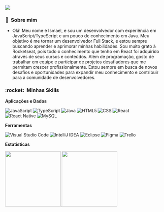 ![](https://komarev.com/ghpvc/?username=ismaelpedro87&color=006bed)

<h3> 👦 &nbsp;Sobre mim </h3>

 - Olá! Meu nome é Ismael, e sou um desenvolvedor com experiência em JavaScript/TypeScript e um pouco de conhecimento em Java. 
   Meu objetivo é me tornar um desenvolvedor Full Stack, e estou sempre buscando aprender e aprimorar minhas habilidades. 
   Sou muito grato à Rocketseat, pois todo o conhecimento que tenho em React foi adquirido através de seus cursos e conteúdos. 
   Além de programação, gosto de trabalhar em equipe e participar de projetos desafiadores que me permitam crescer profissionalmente. 
   Estou sempre em busca de novos desafios e oportunidades para expandir meu conhecimento e contribuir para a comunidade de desenvolvedores.
   
<h3> :rocket: &nbsp;Minhas Skills </h3>

**Aplicações e Dados**

![JavaScript](https://img.shields.io/badge/-JavaScript-333333?style=flat&logo=javascript)
![TypeScript](https://img.shields.io/badge/-TypeScript-333333?style=flat&logo=TypeScript)
![Java](https://img.shields.io/badge/-Java-333333?style=flat&logo=Java&logoColor=007396)
![HTML5](https://img.shields.io/badge/-HTML5-333333?style=flat&logo=HTML5)
![CSS](https://img.shields.io/badge/-CSS-333333?style=flat&logo=CSS3&logoColor=056ebf)
![React](https://img.shields.io/badge/-React-333333?style=flat&logo=react)
![React Native](https://img.shields.io/badge/-React%20Native-333333?style=flat&logo=react)
![MySQL](https://img.shields.io/badge/-MySQL-333333?style=flat&logo=mysql)

**Ferramentas**

![Visual Studio Code](https://img.shields.io/badge/-Visual%20Studio%20Code-333333?style=flat&logo=visual-studio-code&logoColor=007ACC)
![IntelliJ IDEA](https://img.shields.io/badge/-IntelliJ-333333?style=flat&logo=IntelliJ-idea&logoColor=000000)
![Eclipse](https://img.shields.io/badge/-Eclipse-333333?style=flat&logo=eclipse-ide&logoColor=2C2255)
![Figma](https://img.shields.io/badge/-Figma-333333?style=flat&logo=figma&logoColor=007ACC)
![Trello](https://img.shields.io/badge/-Trello-333333?style=flat&logo=trello&logoColor=007ACC)

**Estatisticas**

<a href="https://github.com/ismaelpedro87">
  <img height="180em" src="https://github-readme-stats.vercel.app/api?username=ismaelpedro87&theme=dark&show_icons=true" />
  <img height="180em" src="https://github-readme-stats.vercel.app/api/top-langs/?username=ismaelpedro87&theme=dark&layout=compact" />
</a>
